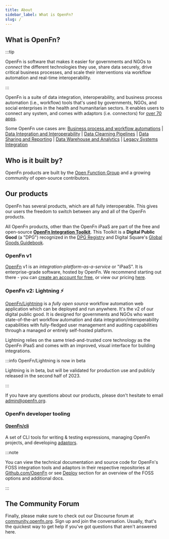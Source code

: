 ```yaml
---
title: About
sidebar_label: What is OpenFn?
slug: /
---
```


## What is OpenFn?

:::tip

OpenFn is software that makes it easier for governments and NGOs to _connect_
the different technologies they use, share data securely, drive critical
business processes, and scale their interventions via workflow automation and
real-time interoperability.

:::

OpenFn is a suite of data integration, interoperability, and business process
automation (i.e., workflow) tools that's used by governments, NGOs, and social
enterprises in the health and humanitarian sectors. It enables users to connect
any system, and comes with adaptors (i.e. connectors) for
[over 70 apps](https://www.openfn.org/apps).

Some OpenFn use cases are:
[Business process and workflow automations](https://www.dropbox.com/s/nb246sav7ozlmo1/OpenFn%20Business%20Process%20%26%20Workflow%20Automation%20Solutions.pdf?dl=0)
|
[Data Integration and Interoperability](https://www.dropbox.com/s/ij7n0fa2wosreod/OpenFn%20Data%20Integration%20%26%20Interoperability%20Solutions.pdf?dl=0)
|
[Data Clearning Pipelines](https://www.dropbox.com/s/ffchww1niw46nlu/OpenFn%20Data%20Cleaning%20Pipeline%20Solutions.pdf?dl=0)
|
[Data Sharing and Reporting](https://www.dropbox.com/s/5oj5wqo84q29p5j/OpenFn%20Data%20Sharing%20%26%20Reporting%20Solutions.pdf?dl=0)
|
[Data Warehouse and Analytics](https://www.dropbox.com/s/e48z6a9x1kgmlbd/OpenFn%20Data%20Warehouse%20%26%20Analytics%20Solutions.pdf?dl=0)
|
[Legacy Systems Integration](https://www.dropbox.com/s/dqhgvjkqjrs9vzi/OpenFn%20Legacy%20Systems%20Integration%20%26%20Sync%20Solutions.pdf?dl=0)

## Who is it built by?

OpenFn products are built by the [Open Function Group](/documentation/about) and
a growing community of open-source contributors.

## Our products

OpenFn has several products, which are all fully interoperable. This gives our
users the freedom to switch between any and all of the OpenFn products.

All OpenFn products, other than the OpenFn iPaaS are part of the free and
open-source
[**OpenFn Integration Toolkit**](/documentation/getting-started/integration-toolkit).
This Toolkit is a **Digital Public Good** (a "DPG") recognized in the
[DPG Registry](https://digitalpublicgoods.net/registry/) and Digital Square's
[Global Goods Guidebook](https://digitalsquare.org/resourcesrepository/global-goods-guidebook).

### OpenFn v1

[OpenFn](https://www.openfn.org/signup) v1 is an
_integration-platform-as-a-service_ or "iPaaS". It is enterprise-grade software,
hosted by OpenFn. We recommend starting out there - you can
[create an account for free](https://www.openfn.org/signup), or view our pricing
[here](https://openfn.org/pricing).

### OpenFn v2: Lightning ⚡

[OpenFn/Lightning](https://github.com/OpenFn/lightning/) is a _fully open
source_ workflow automation web application which can be deployed and run
anywhere. It's the v2 of our digital public good. It is designed for governments
and NGOs who want state-of-the-art workflow automation and data
integration/interoperability capabilities with fully-fledged user management and
auditing capabilities through a managed _or_ entirely self-hosted platform.

Lightning relies on the same tried-and-trusted core technology as the OpenFn
iPaaS and comes with an improved, visual interface for building integrations.

:::info OpenFn/Lightning is now in beta

Lightning is in beta, but will be validated for production use and publicly
released in the second half of 2023.

:::

If you have any questions about our products, please don't hesitate to email
[admin@openfn.org](mailto:admin@openfn.org).

### OpenFn developer tooling

#### [OpenFn/cli](/documentation/cli)

A set of CLI tools for writing & testing expressions, managing OpenFn projects,
and developing [adaptors](https://github.com/openfn/adaptors).

:::note

You can view the technical documentation and source code for OpenFn's FOSS
integration tools and adaptors in their respective repositories at
[Github.com/OpenFn](https://github.com/openfn) or see
[Deploy](/documentation/deploy/options) section for an overview of the FOSS
options and additional docs.

:::

## The Community Forum

Finally, please make sure to check out our Discourse forum at
[community.openfn.org](https://community.openfn.org). Sign up and join the
conversation. Usually, that's the quickest way to get help if you've got
questions that aren't answered here.
